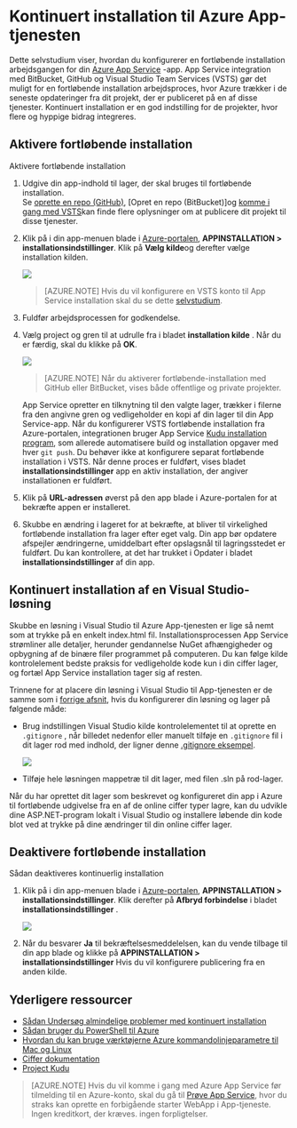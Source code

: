 <properties
    pageTitle="Kontinuert installation til Azure App Service | Microsoft Azure"
    description="Lær, hvordan du aktiverer fortløbende installation til Azure App-tjenesten."
    services="app-service"
    documentationCenter=""
    authors="dariagrigoriu"
    manager="wpickett"
    editor="mollybos"/>

<tags
    ms.service="app-service"
    ms.workload="na"
    ms.tgt_pltfrm="na"
    ms.devlang="na"
    ms.topic="article"
    ms.date="10/28/2016"
    ms.author="dariagrigoriu"/>
    
# <a name="continuous-deployment-to-azure-app-service"></a>Kontinuert installation til Azure App-tjenesten

Dette selvstudium viser, hvordan du konfigurerer en fortløbende installation arbejdsgangen for din [Azure App Service] -app. App Service integration med BitBucket, GitHub og Visual Studio Team Services (VSTS) gør det muligt for en fortløbende installation arbejdsproces, hvor Azure trækker i de seneste opdateringer fra dit projekt, der er publiceret på en af disse tjenester. Kontinuert installation er en god indstilling for de projekter, hvor flere og hyppige bidrag integreres.

## <a name="overview"></a>Aktivere fortløbende installation

Aktivere fortløbende installation 

1. Udgive din app-indhold til lager, der skal bruges til fortløbende installation.  
    Se [oprette en repo (GitHub)], [Opret en repo (BitBucket)]og [komme i gang med VSTS]kan finde flere oplysninger om at publicere dit projekt til disse tjenester.

2. Klik på i din app-menuen blade i [Azure-portalen], **APPINSTALLATION > installationsindstillinger**. Klik på **Vælg kilde**og derefter vælge installation kilden.  

    ![](./media/app-service-continuous-deployment/cd_options.png)
    
    > [AZURE.NOTE] Hvis du vil konfigurere en VSTS konto til App Service installation skal du se dette [selvstudium](https://github.com/projectkudu/kudu/wiki/Setting-up-a-VSTS-account-so-it-can-deploy-to-a-Web-App).
    
3. Fuldfør arbejdsprocessen for godkendelse. 

4. Vælg project og gren til at udrulle fra i bladet **installation kilde** . Når du er færdig, skal du klikke på **OK**.
  
    ![](./media/app-service-continuous-deployment/github_option.png)

    > [AZURE.NOTE] Når du aktiverer fortløbende-installation med GitHub eller BitBucket, vises både offentlige og private projekter.

    App Service opretter en tilknytning til den valgte lager, trækker i filerne fra den angivne gren og vedligeholder en kopi af din lager til din App Service-app. Når du konfigurerer VSTS fortløbende installation fra Azure-portalen, integrationen bruger App Service [Kudu installation program](https://github.com/projectkudu/kudu/wiki), som allerede automatisere build og installation opgaver med hver `git push`. Du behøver ikke at konfigurere separat fortløbende installation i VSTS. Når denne proces er fuldført, vises bladet **installationsindstillinger** app en aktiv installation, der angiver installationen er fuldført.

5. Klik på **URL-adressen** øverst på den app blade i Azure-portalen for at bekræfte appen er installeret. 

6. Skubbe en ændring i lageret for at bekræfte, at bliver til virkelighed fortløbende installation fra lager efter eget valg. Din app bør opdatere afspejler ændringerne, umiddelbart efter opslagsnål til lagringsstedet er fuldført. Du kan kontrollere, at det har trukket i Opdater i bladet **installationsindstillinger** af din app.

## <a name="VSsolution"></a>Kontinuert installation af en Visual Studio-løsning 

Skubbe en løsning i Visual Studio til Azure App-tjenesten er lige så nemt som at trykke på en enkelt index.html fil. Installationsprocessen App Service strømliner alle detaljer, herunder gendannelse NuGet afhængigheder og opbygning af de binære filer programmet på computeren. Du kan følge kilde kontrolelement bedste praksis for vedligeholde kode kun i din ciffer lager, og fortæl App Service installation tager sig af resten.

Trinnene for at placere din løsning i Visual Studio til App-tjenesten er de samme som i [forrige afsnit](#overview), hvis du konfigurerer din løsning og lager på følgende måde:

-   Brug indstillingen Visual Studio kilde kontrolelementet til at oprette en `.gitignore` , når billedet nedenfor eller manuelt tilføje en `.gitignore` fil i dit lager rod med indhold, der ligner denne [.gitignore eksempel](https://github.com/github/gitignore/blob/master/VisualStudio.gitignore). 

    ![](./media/app-service-continuous-deployment/VS_source_control.png)
 
-   Tilføje hele løsningen mappetræ til dit lager, med filen .sln på rod-lager.

Når du har oprettet dit lager som beskrevet og konfigureret din app i Azure til fortløbende udgivelse fra en af de online ciffer typer lagre, kan du udvikle dine ASP.NET-program lokalt i Visual Studio og installere løbende din kode blot ved at trykke på dine ændringer til din online ciffer lager.

## <a name="disableCD"></a>Deaktivere fortløbende installation

Sådan deaktiveres kontinuerlig installation 

1. Klik på i din app-menuen blade i [Azure-portalen], **APPINSTALLATION > installationsindstillinger**. Klik derefter på **Afbryd forbindelse** i bladet **installationsindstillinger** .

    ![](./media/app-service-continuous-deployment/cd_disconnect.png)    

2. Når du besvarer **Ja** til bekræftelsesmeddelelsen, kan du vende tilbage til din app blade og klikke på **APPINSTALLATION > installationsindstillinger** Hvis du vil konfigurere publicering fra en anden kilde.

## <a name="additional-resources"></a>Yderligere ressourcer

* [Sådan Undersøg almindelige problemer med kontinuert installation](https://github.com/projectkudu/kudu/wiki/Investigating-continuous-deployment)
* [Sådan bruger du PowerShell til Azure]
* [Hvordan du kan bruge værktøjerne Azure kommandolinjeparametre til Mac og Linux]
* [Ciffer dokumentation]
* [Project Kudu](https://github.com/projectkudu/kudu/wiki)

>[AZURE.NOTE] Hvis du vil komme i gang med Azure App Service før tilmelding til en Azure-konto, skal du gå til [Prøve App Service](http://go.microsoft.com/fwlink/?LinkId=523751), hvor du straks kan oprette en forbigående starter WebApp i App-tjeneste. Ingen kreditkort, der kræves. ingen forpligtelser.

[Azure App Service]: https://azure.microsoft.com/en-us/documentation/articles/app-service-changes-existing-services/ 
[Azure-portalen]: https://portal.azure.com
[VSTS Portal]: https://www.visualstudio.com/en-us/products/visual-studio-team-services-vs.aspx
[Installing Git]: http://git-scm.com/book/en/Getting-Started-Installing-Git
[Sådan bruger du PowerShell til Azure]: ../articles/powershell-install-configure.md
[Hvordan du kan bruge værktøjerne Azure kommandolinjeparametre til Mac og Linux]: ../articles/xplat-cli-install.md
[Ciffer dokumentation]: http://git-scm.com/documentation

[Oprette en repo (GitHub)]: https://help.github.com/articles/create-a-repo
[Oprette en repo (BitBucket)]: https://confluence.atlassian.com/display/BITBUCKET/Create+an+Account+and+a+Git+Repo
[Komme i gang med VSTS]: https://www.visualstudio.com/get-started/overview-of-get-started-tasks-vs
[Continuous delivery to Azure using Visual Studio Team Services]: ../articles/cloud-services/cloud-services-continuous-delivery-use-vso.md
